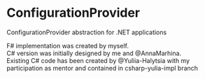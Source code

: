 # ConfigurationProvider
ConfigurationProvider abstraction for .NET applications

F# implementation was created by myself.\
C# version was initially designed by me and  @AnnaMarhina.\
Existing C# code has been created by @Yuliia-Halytsia with my participation as mentor and contained in csharp-yulia-impl branch
